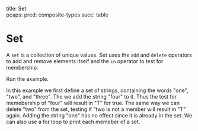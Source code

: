 title: Set	
pcaps: 
pred: composite-types
succ: table

Set
===================

A `set` is a collection of unique values.  Set uses the `add` and
`delete` operators to add and remove elements itself and the `in`
operator to test for membership. 

Run the example. 

In this example we first define a set of strings, containing the words "one", "two", and "three".
The we add the string "four" to it. Thus the test for memebership of "four" will result in "T" for
true. The same way we can delete "two" from the set, testing if "two is not a member will result 
in "T" again. Adding the string "one" has no effect since it is already in the set.
We can also use a for loop to print each memeber of a set.


